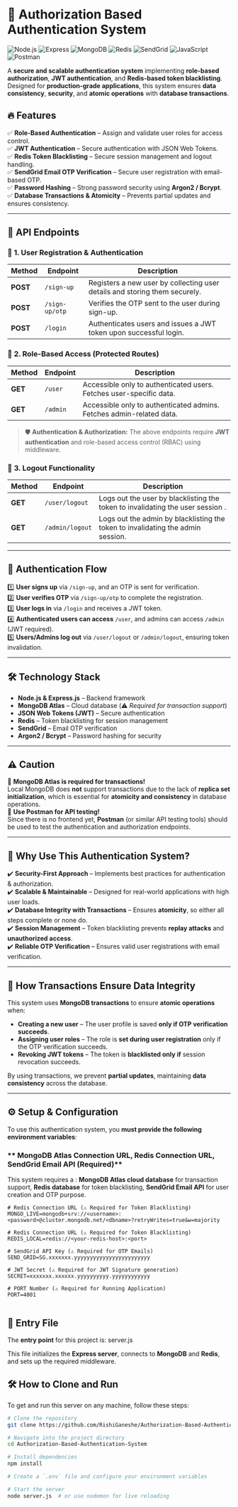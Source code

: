 # 🚀 Authorization Based Authentication System  
![Node.js](https://img.shields.io/badge/Node.js-339933?style=for-the-badge&logo=node-dot-js&logoColor=white)
![Express](https://img.shields.io/badge/Express-000000?style=for-the-badge&logo=express&logoColor=white)
![MongoDB](https://img.shields.io/badge/MongoDB-47A248?style=for-the-badge&logo=mongodb&logoColor=white)
![Redis](https://img.shields.io/badge/Redis-DC382D?style=for-the-badge&logo=redis&logoColor=white)
![SendGrid](https://img.shields.io/badge/SendGrid-00A1E0?style=for-the-badge&logo=sendgrid&logoColor=white)
![JavaScript](https://img.shields.io/badge/JavaScript-F7DF1E?style=for-the-badge&logo=javascript&logoColor=black)
![Postman](https://img.shields.io/badge/Postman-FF6C37?style=for-the-badge&logo=postman&logoColor=white)  

A **secure and scalable authentication system** implementing **role-based authorization**, **JWT authentication**, and **Redis-based token blacklisting**. Designed for **production-grade applications**, this system ensures **data consistency**, **security**, and **atomic operations** with **database transactions**.  

## 🔥 Features  

✅ **Role-Based Authentication** – Assign and validate user roles for access control.  
✅ **JWT Authentication** – Secure authentication with JSON Web Tokens.  
✅ **Redis Token Blacklisting** – Secure session management and logout handling.  
✅ **SendGrid Email OTP Verification** – Secure user registration with email-based OTP.  
✅ **Password Hashing** – Strong password security using **Argon2 / Bcrypt**.  
✅ **Database Transactions & Atomicity** – Prevents partial updates and ensures consistency.  


---


## 📌 API Endpoints

### 🔹 **1. User Registration & Authentication**
| Method | Endpoint | Description |
|--------|---------|-------------|
| **POST** | `/sign-up` | Registers a new user by collecting user details and storing them securely. |
| **POST** | `/sign-up/otp` | Verifies the OTP sent to the user during sign-up. |
| **POST** | `/login` | Authenticates users and issues a JWT token upon successful login. |

### 🔹 **2. Role-Based Access (Protected Routes)**
| Method | Endpoint | Description |
|--------|---------|-------------|
| **GET** | `/user` | Accessible only to authenticated users. Fetches user-specific data. |
| **GET** | `/admin` | Accessible only to authenticated admins. Fetches admin-related data. |

> 🛡 **Authentication & Authorization:** The above endpoints require **JWT authentication** and role-based access control (RBAC) using middleware.

### 🔹 **3. Logout Functionality**
| Method | Endpoint | Description |
|--------|---------|-------------|
| **GET** | `/user/logout` | Logs out the user by blacklisting the token to invalidating the user session . |
| **GET** | `/admin/logout` | Logs out the admin by blacklisting the token to invalidating the admin session. |

---

## 📌 Authentication Flow
1️⃣ **User signs up** via `/sign-up`, and an OTP is sent for verification.  
2️⃣ **User verifies OTP** via `/sign-up/otp` to complete the registration.  
3️⃣ **User logs in** via `/login` and receives a JWT token.  
4️⃣ **Authenticated users can access** `/user`, and admins can access `/admin` (JWT required).  
5️⃣ **Users/Admins log out** via `/user/logout` or `/admin/logout`, ensuring token invalidation.  

---

## 🛠️ Technology Stack  

- **Node.js & Express.js** – Backend framework  
- **MongoDB Atlas** – Cloud database (⚠️ *Required for transaction support*) 
- **JSON Web Tokens (JWT)** – Secure authentication  
- **Redis** – Token blacklisting for session management  
- **SendGrid** – Email OTP verification  
- **Argon2 / Bcrypt** – Password hashing for security  

---

## ⚠️ Caution  

🔴 **MongoDB Atlas is required for transactions!**  
Local MongoDB does **not** support transactions due to the lack of **replica set initialization**, which is essential for **atomicity and consistency** in database operations.  
🔴 **Use Postman for API testing!**  
Since there is no frontend yet, **Postman** (or similar API testing tools) should be used to test the authentication and authorization endpoints.  

---

## 📌 Why Use This Authentication System?  

✔️ **Security-First Approach** – Implements best practices for authentication & authorization.  
✔️ **Scalable & Maintainable** – Designed for real-world applications with high user loads.  
✔️ **Database Integrity with Transactions** – Ensures **atomicity**, so either all steps complete or none do.  
✔️ **Session Management** – Token blacklisting prevents **replay attacks** and **unauthorized access**.  
✔️ **Reliable OTP Verification** – Ensures valid user registrations with email verification.  


---

## 📌 How Transactions Ensure Data Integrity  

This system uses **MongoDB transactions** to ensure **atomic operations** when:  
- **Creating a new user** – The user profile is saved **only if OTP verification succeeds**.  
- **Assigning user roles** – The role is **set during user registration** only if the OTP verification succeeds.    
- **Revoking JWT tokens** – The token is **blacklisted only if** session revocation succeeds.  

By using transactions, we prevent **partial updates**, maintaining **data consistency** across the database.  

---

## ⚙️ Setup & Configuration  

To use this authentication system, you **must provide the following environment variables**:  

### ** MongoDB Atlas Connection URL, Redis Connection URL, SendGrid Email API (Required)**  
This system requires a :
**MongoDB Atlas cloud database** for transaction support,
**Redis database**  for token blacklisting,
**SendGrid Email API** for user creation and OTP purpose.

```env
# Redis Connection URL (⚠️ Required for Token Blacklisting)
MONGO_LIVE=mongodb+srv://<username>:<password>@cluster.mongodb.net/<dbname>?retryWrites=true&w=majority

# Redis Connection URL (⚠️ Required for Token Blacklisting)
REDIS_LOCAL=redis://<your-redis-host>:<port>

# SendGrid API Key (⚠️ Required for OTP Emails)
SEND_GRID=SG.xxxxxxx.yyyyyyyyyyyyyyyyyyyyyyyy

# JWT Secret (⚠️ Required for JWT Signature generation)
SECRET=xxxxxxx.xxxxxx.yyyyyyyyyy.yyyyyyyyyyyy

# PORT Number (⚠️ Required for Running Application)
PORT=4001


```
## 🚀 Entry File  

The **entry point** for this project is:  server.js


This file initializes the **Express server**, connects to **MongoDB** and **Redis**, and sets up the required middleware.

## 🛠️ How to Clone and Run  

To get and run this server on any machine, follow these steps:  

```sh
# Clone the repository
git clone https://github.com/RishiGaneshe/Authorization-Based-Authentication-System.git

# Navigate into the project directory
cd Authorization-Based-Authentication-System

# Install dependencies
npm install

# Create a `.env` file and configure your environment variables

# Start the server
node server.js  # or use nodemon for live reloading


